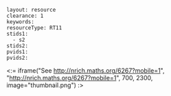 ````
layout: resource
clearance: 1
keywords:
resourceType: RT11
stids1: 
  - s2
stids2:
pvids1:
pvids2:

````

<:= iframe("See http://nrich.maths.org/6267?mobile=1", "http://nrich.maths.org/6267?mobile=1", 700, 2300, image="thumbnail.png") :>


